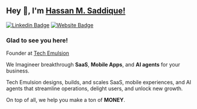 ## Hey 👋, I'm [Hassan M. Saddique!](https://github.com/hassanms/)

[![Linkedin Badge](https://img.shields.io/badge/LinkedIn-0077B5?style=for-the-badge&logo=linkedin&logoColor=white)](https://linkedin.com/in/hassanms)
[![Website Badge](https://img.shields.io/badge/website-000000?style=for-the-badge&logo=About.me&logoColor=white)](https://hassanms.com)

### Glad to see you here! &nbsp; 

Founder at [Tech Emulsion](https://techemulsion.com) 

We Imagineer breakthrough <strong>SaaS</strong>, <strong>Mobile Apps</strong>, and <strong>AI agents</strong> for your business.

Tech Emulsion designs, builds, and scales SaaS, mobile experiences, and AI agents that streamline operations, delight users, and unlock new growth.

On top of all, we help you make a ton of <strong>MONEY</strong>.


<!--
**hassanms/hassanms** is a ✨ _special_ ✨ repository because its `README.md` (this file) appears on your GitHub profile.

Here are some ideas to get you started:

- 🔭 I’m currently working on ...
- 🌱 I’m currently learning ...
- 👯 I’m looking to collaborate on ...
- 🤔 I’m looking for help with ...
- 💬 Ask me about ...
- 📫 How to reach me: ...
- 😄 Pronouns: ...
- ⚡ Fun fact: ...
-->
